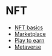 # NFT

- [NFT basics](nft.md)
- [Marketplace](marketplace/README.md)
- [Play to earn](p2e/README.md)
- [Metaverse](metaverse/README.md)